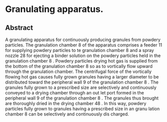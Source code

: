 # Granulating apparatus.

## Abstract
A granulating apparatus for continuously producing granules from powdery particles. The granulation chamber 8 of the apparatus comprises a feeder 11 for supplying powdery particles to te granulation chamber 8 and a spray nozzle 28 for ejecting a binder solution on the powdery particles held in the granulation chamber 8 . Powdery particles drying hot gas is supplied from the bottom of the granulation chamber 8 so as to vortically flow upward through the granulation chamber. The centrifugal force of the vortically flowing hot gas causes fully grown granules having a larger diameter to be distributed toward the peripheral wall 9 of the granulation chamber 8 . The granules fully grown to a prescribed size are selectively and continuously conveyed to a drying chamber through an out let port formed in the peripheral wall 9 of the granulation chamber 8 . The granules thus brought are thoroughly dried in the drying chamber 48 . In this way, powdery particles fully grown to granules having a prescribed size in an granu lation chamber 8 can be selectively and continuously dis charged.